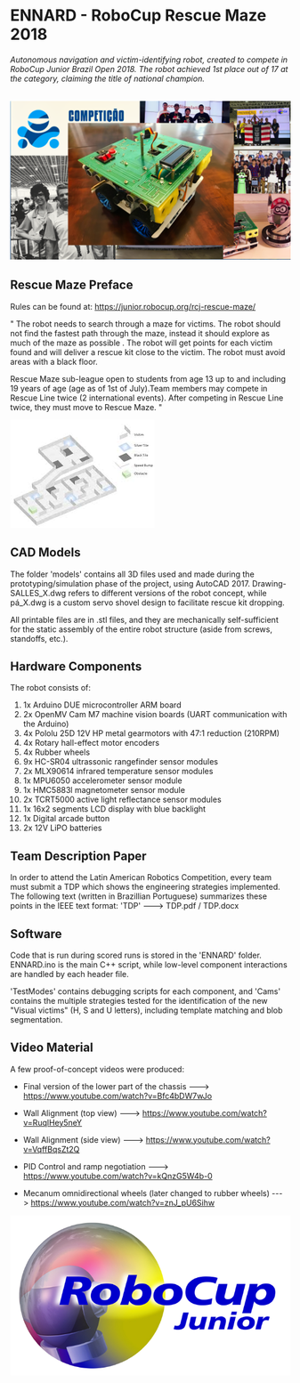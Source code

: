 # ENNARD - RoboCup Rescue Maze 2018
###### Autonomous navigation and victim-identifying robot, created to compete in RoboCup Junior Brazil Open 2018. The robot achieved 1st place out of 17 at the category, claiming the title of national champion.

### ![Ennard](Ennard.png)

## Rescue Maze Preface

Rules can be found at: https://junior.robocup.org/rcj-rescue-maze/

" The robot needs to search through a maze for victims. The robot should not find the fastest path through the maze, instead it should explore as much of the maze as possible . The robot will get points for each victim found and will deliver a rescue kit close to the victim. The robot must avoid areas with a black floor.

Rescue Maze sub-league open to students from age 13 up to and including 19 years of age (age as of 1st of July).Team members may compete in Rescue Line twice (2 international events). After competing in Rescue Line twice, they must move to Rescue Maze. "

![Arena](download.jpg)





## CAD Models

The folder 'models' contains all 3D files used and made during the prototyping/simulation phase of the project, using AutoCAD 2017.  Drawing-SALLES_X.dwg refers to different versions of the robot concept, while pá_X.dwg is a custom servo shovel design to facilitate rescue kit dropping. 

All printable files are in .stl files, and they are mechanically self-sufficient for the static assembly of the entire robot structure (aside from screws, standoffs, etc.).

## Hardware Components

The robot consists of:

1. 1x Arduino DUE microcontroller ARM board
2. 2x OpenMV Cam M7 machine vision boards (UART communication with the Arduino)
3. 4x Pololu 25D 12V HP metal gearmotors with 47:1 reduction (210RPM)
4. 4x Rotary hall-effect motor encoders
5. 4x Rubber wheels
6. 9x HC-SR04 ultrassonic rangefinder sensor modules
7. 2x MLX90614 infrared temperature sensor modules
8. 1x MPU6050 accelerometer sensor module
9. 1x HMC5883l magnetometer sensor module
10. 2x TCRT5000 active light reflectance sensor modules
11. 1x 16x2 segments LCD display with blue backlight
12. 1x Digital arcade button
13. 2x 12V LiPO batteries

## Team Description Paper 

In order to attend the Latin American Robotics Competition, every team must submit a TDP which shows the engineering strategies implemented. The following text (written in Brazillian Portuguese) summarizes these points in the IEEE text format: 'TDP' ---> TDP.pdf / TDP.docx

## Software

Code that is run during scored runs is stored in the 'ENNARD' folder. ENNARD.ino is the main C++ script, while low-level component interactions are handled by each header file.

'TestModes' contains debugging scripts for each component, and 'Cams' contains the multiple strategies tested for the identification of the new "Visual victims" (H, S and U letters), including template matching and blob segmentation.  

## Video Material

A few proof-of-concept videos were produced:

* Final version of the lower part of the chassis ---> https://www.youtube.com/watch?v=Bfc4bDW7wJo

- Wall Alignment (top view) ---> https://www.youtube.com/watch?v=RuqlHey5neY

- Wall Alignment (side view) ---> https://www.youtube.com/watch?v=VqffBqsZt2Q

- PID Control and ramp negotiation ---> https://www.youtube.com/watch?v=kQnzG5W4b-0

- Mecanum omnidirectional wheels (later changed to rubber wheels) ---> https://www.youtube.com/watch?v=znJ_pU6Sihw

![robocupjr](oie_transparent-5.png)




